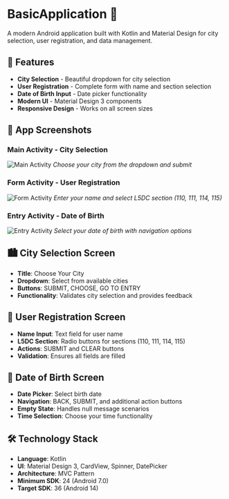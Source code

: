 # BasicApplication 📱

A modern Android application built with Kotlin and Material Design for city selection, user registration, and data management.

## 🚀 Features
- **City Selection** - Beautiful dropdown for city selection
- **User Registration** - Complete form with name and section selection
- **Date of Birth Input** - Date picker functionality
- **Modern UI** - Material Design 3 components
- **Responsive Design** - Works on all screen sizes

## 📸 App Screenshots

### Main Activity - City Selection
![Main Activity](app/screenshots/main_activity.png)
*Choose your city from the dropdown and submit*

### Form Activity - User Registration
![Form Activity](app/screenshots/form_activity.png)
*Enter your name and select L5DC section (110, 111, 114, 115)*

### Entry Activity - Date of Birth
![Entry Activity](app/screenshots/entry_activity.png)
*Select your date of birth with navigation options*

## 🏙️ City Selection Screen
- **Title**: Choose Your City
- **Dropdown**: Select from available cities
- **Buttons**: SUBMIT, CHOOSE, GO TO ENTRY
- **Functionality**: Validates city selection and provides feedback

## 👤 User Registration Screen
- **Name Input**: Text field for user name
- **L5DC Section**: Radio buttons for sections (110, 111, 114, 115)
- **Actions**: SUBMIT and CLEAR buttons
- **Validation**: Ensures all fields are filled

## 📅 Date of Birth Screen
- **Date Picker**: Select birth date
- **Navigation**: BACK, SUBMIT, and additional action buttons
- **Empty State**: Handles null message scenarios
- **Time Selection**: Choose your time functionality

## 🛠️ Technology Stack
- **Language**: Kotlin
- **UI**: Material Design 3, CardView, Spinner, DatePicker
- **Architecture**: MVC Pattern
- **Minimum SDK**: 24 (Android 7.0)
- **Target SDK**: 36 (Android 14)

